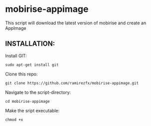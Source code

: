 # mobirise-appimage

This script will download the latest version of mobirise and create an AppImage

## INSTALLATION:

Install GIT:

`sudo apt-get install git`

Clone this repo:

`git clone https://github.com/ramirezfx/mobirise-appimage.git`

Navigate to the script-directory:

`cd mobirise-appimage`

Make the sript executable:

`chmod +x `
